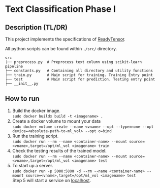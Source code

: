 # Text Classification Phase I
## Description (TL/DR)
This project implements the specifications of [ReadyTensor](https://beta.readytensor.com/).

All python scripts can be found within `./src/` directory. 


    src
    ├── preprocess.py  # Preprocess text column using scikit-learn pipeline         
    ├── constants.py   # Containing all directory and utility functions 
    ├── train.py       # Main script for training. Training Entry point
    ├── test           # Main script for prediction. Testing entry point
    ├── __init__.py             


## How to run
1. Build the docker image.<br>
`sudo docker buildx build -t <imagename> .`
2. Create a docker volume to mount your data<br>
`sudo docker volume create --name <vname> --opt --type=none --opt device=<absolute-path-to-ml_vol> --opt o=bind`
3. Run the training script.<br>
`sudo docker run --rm --name <container-name> --mount source=<vname>,target=/opt/ml_vol <imagename> train`
4. Check the testing results of the trained model. <br>
`sudo docker run --rm --name <container-name> --mount source=<vname>,target=/opt/ml_vol <imagename> test`
5. To start up a server.<br>
`sudo docker run -p 5000:5000 -d --rm --name <container-name> --mount source=<vname>,target=/opt/ml_vol <imagename> test` <br>
Step 5 will start a service on [localhost](localhost:5000).